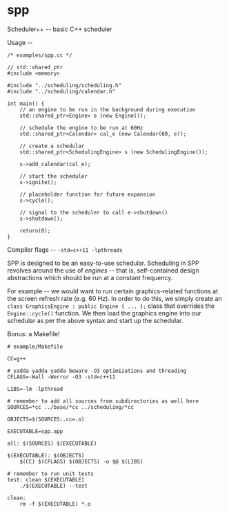 spp
===

Scheduler++ -- basic C++ scheduler

Usage --

```
/* examples/spp.cc */

// std::shared_ptr
#include <memory>

#include "../scheduling/scheduling.h"
#include "../scheduling/calendar.h"

int main() {
    // an engine to be run in the background during execution
    std::shared_ptr<Engine> e (new Engine());

    // schedule the engine to be run at 60Hz
    std::shared_ptr<Calendar> cal_e (new Calendar(60, e));

    // create a schedular
    std::shared_ptr<SchedulingEngine> s (new SchedulingEngine());

    s->add_calendar(cal_e);

    // start the scheduler
    s->ignite();

    // placeholder function for future expansion
    s->cycle();

    // signal to the scheduler to call e->shutdown()
    s->shutdown();

    return(0);
}
```

Compiler flags -- `-std=c++11 -lpthreads`

SPP is designed to be an easy-to-use schedular. Scheduling in SPP revolves around the use of *engines* -- that is, self-contained design abstractions which should be run at a constant frequency.

For example -- we would want to run certain graphics-related functions at the screen refresh rate (e.g. 60 Hz). In order to do this, we simply create an `class GraphicsEngine : public Engine { ... };` class that overrides the `Engine::cycle()` function. We then load the graphics engine into our schedular as per the above syntax and start up the schedular.

Bonus: a Makefile!

```
# example/Makefile

CC=g++

# yadda yadda yadda beware -O3 optimizations and threading
CFLAGS=-Wall -Werror -O3 -std=c++11

LIBS=-lm -lpthread

# remember to add all sources from subdirectories as well here
SOURCES=*cc ../base/*cc ../scheduling/*cc

OBJECTS=$(SOURCES:.cc=.o)

EXECUTABLE=spp.app

all: $(SOURCES) $(EXECUTABLE)

$(EXECUTABLE): $(OBJECTS)
	$(CC) $(CFLAGS) $(OBJECTS) -o $@ $(LIBS)

# remember to run unit tests
test: clean $(EXECUTABLE)
	./$(EXECUTABLE) --test

clean:
	rm -f $(EXECUTABLE) *.o
```
